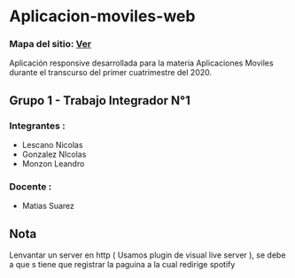 # Aplicacion-moviles-web
### Mapa del sitio: [Ver](https://nicolaslescano737079.invisionapp.com/public/share/FB16HIU1QN)

Aplicación responsive desarrollada para la materia Aplicaciones Moviles durante el transcurso del primer cuatrimestre del 2020.

## Grupo 1 - Trabajo Integrador N°1

### Integrantes : 
* Lescano Nicolas
* Gonzalez NIcolas
* Monzon Leandro

### Docente :
* Matias Suarez




## Nota
Lenvantar un server en http ( Usamos plugin de visual live server ), se debe a que s tiene que registrar la paguina a la cual redirige spotify

